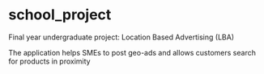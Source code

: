# school_project
Final year undergraduate project: Location Based Advertising (LBA)

The application helps SMEs to post geo-ads and allows customers search for products in proximity
